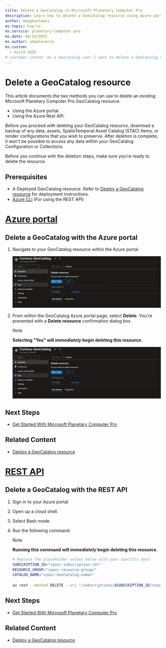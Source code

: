 ```yaml
---
title: Delete a GeoCatalog in Microsoft Planetary Computer Pro
description: Learn how to delete a GeoCatalog resource using Azure portal or Azure Rest API, assign roles, and troubleshoot known issues.
author: meaghanlewis
ms.topic: how-to
ms.service: planetary-computer-pro
ms.date: 04/14/2025
ms.author: adamloverro
ms.custom:
  - build-2025
# customer intent: As a GeoCatalog user I want to delete a GeoCatalog resource so that I can remove this resource from my Azure Subscription.
---
```


# Delete a GeoCatalog resource

This article documents the two methods you can use to delete an existing Microsoft Planetary Computer Pro GeoCatalog resource.

- Using the Azure portal.
- Using the Azure Rest API.
 
Before you proceed with deleting your GeoCatalog resource, download a backup of any data, assets, SpatioTemporal Asset Catalog (STAC) Items, or render configurations that you wish to preserve. After deletion is complete, it won't be possible to access any data within your GeoCatalog Configuration or Collections.

Before you continue with the deletion steps, make sure you're ready to delete the resource.

## Prerequisites

- A Deployed GeoCatalog resource. Refer to [Deploy a GeoCatalog resource](./deploy-geocatalog-resource.md) for deployment instructions.
- [Azure CLI](/cli/azure/install-azure-cli) (For using the REST API) 


# [Azure portal](#tab/azureportal)
## Delete a GeoCatalog with the Azure portal

1. Navigate to your GeoCatalog resource within the Azure portal.

    [ ![Screenshot of the Azure portal showing the GeoCatalog resource page with the 'Delete' button highlighted.](media/delete-geocatalog-resource.png) ](media/delete-geocatalog-resource.png#lightbox)

1. From within the GeoCatalog Azure portal page, select **Delete**. You're presented with a **Delete resource** confirmation dialog box. 

   > [!NOTE]
   > **Selecting "Yes" will *immediately* begin deleting this resource.**
  
    [ ![Screenshot of the Azure portal showing the GeoCatalog resource page. The 'Delete' button is highlighted, indicating where users can select to initiate the deletion process for the GeoCatalog resource.](media/delete-geocatalog-resource.png) ](media/delete-geocatalog-resource.png#lightbox)

## Next Steps
- [Get Started With Microsoft Planetary Computer Pro](./get-started-planetary-computer.md)

## Related Content
- [Deploy a GeoCatalog resource](./deploy-geocatalog-resource.md)

# [REST API](#tab/restapi)
## Delete a GeoCatalog with the REST API

1. Sign in to your Azure portal
1. Open up a cloud shell. 
1. Select Bash mode.
1. Run the following command:

   > [!NOTE]
   > **Running this command will *immediately* begin deleting this resource.**

   ```bash
   # Replace the placeholder values below with your specific data
   SUBSCRIPTION_ID="<your-subscription-id>"
   RESOURCE_GROUP="<your-resource-group>"
   CATALOG_NAME="<your-GeoCatalog-name>"

   az rest --method DELETE --uri "/subscriptions/$SUBSCRIPTION_ID/resourceGroups/$RESOURCE_GROUP/providers/Microsoft.Orbital/geoCatalogs/$CATALOG_NAME?api-version=2025-02-11-preview"
   ```

## Next Steps
- [Get Started With Microsoft Planetary Computer Pro](./get-started-planetary-computer.md)

## Related Content
- [Deploy a GeoCatalog resource](./deploy-geocatalog-resource.md)
